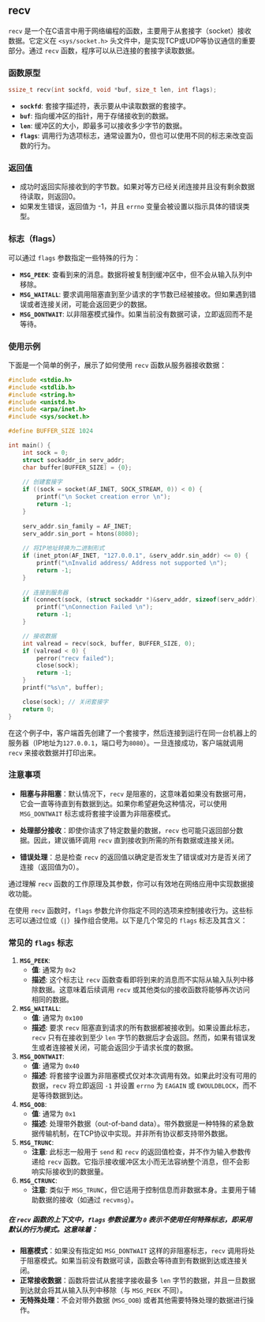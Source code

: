 ## recv

`recv` 是一个在C语言中用于网络编程的函数，主要用于从套接字（socket）接收数据。它定义在 `<sys/socket.h>` 头文件中，是实现TCP或UDP等协议通信的重要部分。通过 `recv` 函数，程序可以从已连接的套接字读取数据。

### 函数原型

```c
ssize_t recv(int sockfd, void *buf, size_t len, int flags);
```

- **`sockfd`**: 套接字描述符，表示要从中读取数据的套接字。
- **`buf`**: 指向缓冲区的指针，用于存储接收到的数据。
- **`len`**: 缓冲区的大小，即最多可以接收多少字节的数据。
- **`flags`**: 调用行为选项标志，通常设置为0，但也可以使用不同的标志来改变函数的行为。

### 返回值

- 成功时返回实际接收到的字节数。如果对等方已经关闭连接并且没有剩余数据待读取，则返回0。
- 如果发生错误，返回值为 -1，并且 `errno` 变量会被设置以指示具体的错误类型。

### 标志（flags）

可以通过 `flags` 参数指定一些特殊的行为：

- **`MSG_PEEK`**: 查看到来的消息。数据将被复制到缓冲区中，但不会从输入队列中移除。
- **`MSG_WAITALL`**: 要求调用阻塞直到至少请求的字节数已经被接收。但如果遇到错误或者连接关闭，可能会返回更少的数据。
- **`MSG_DONTWAIT`**: 以非阻塞模式操作。如果当前没有数据可读，立即返回而不是等待。

### 使用示例

下面是一个简单的例子，展示了如何使用 `recv` 函数从服务器接收数据：

```c
#include <stdio.h>
#include <stdlib.h>
#include <string.h>
#include <unistd.h>
#include <arpa/inet.h>
#include <sys/socket.h>

#define BUFFER_SIZE 1024

int main() {
    int sock = 0;
    struct sockaddr_in serv_addr;
    char buffer[BUFFER_SIZE] = {0};
    
    // 创建套接字
    if ((sock = socket(AF_INET, SOCK_STREAM, 0)) < 0) {
        printf("\n Socket creation error \n");
        return -1;
    }
    
    serv_addr.sin_family = AF_INET;
    serv_addr.sin_port = htons(8080);
    
    // 将IP地址转换为二进制形式
    if (inet_pton(AF_INET, "127.0.0.1", &serv_addr.sin_addr) <= 0) {
        printf("\nInvalid address/ Address not supported \n");
        return -1;
    }
    
    // 连接到服务器
    if (connect(sock, (struct sockaddr *)&serv_addr, sizeof(serv_addr)) < 0) {
        printf("\nConnection Failed \n");
        return -1;
    }

    // 接收数据
    int valread = recv(sock, buffer, BUFFER_SIZE, 0);
    if (valread < 0) {
        perror("recv failed");
        close(sock);
        return -1;
    }
    printf("%s\n", buffer);

    close(sock); // 关闭套接字
    return 0;
}
```

在这个例子中，客户端首先创建了一个套接字，然后连接到运行在同一台机器上的服务器（IP地址为`127.0.0.1`，端口号为`8080`）。一旦连接成功，客户端就调用 `recv` 来接收数据并打印出来。

### 注意事项

- **阻塞与非阻塞**：默认情况下，`recv` 是阻塞的，这意味着如果没有数据可用，它会一直等待直到有数据到达。如果你希望避免这种情况，可以使用 `MSG_DONTWAIT` 标志或将套接字设置为非阻塞模式。
  
- **处理部分接收**：即使你请求了特定数量的数据，`recv` 也可能只返回部分数据。因此，建议循环调用 `recv` 直到接收到所需的所有数据或连接关闭。

- **错误处理**：总是检查 `recv` 的返回值以确定是否发生了错误或对方是否关闭了连接（返回值为0）。

通过理解 `recv` 函数的工作原理及其参数，你可以有效地在网络应用中实现数据接收功能。



在使用 `recv` 函数时，`flags` 参数允许你指定不同的选项来控制接收行为。这些标志可以通过位或（`|`）操作组合使用。以下是几个常见的 `flags` 标志及其含义：

### 常见的 `flags` 标志

1. **`MSG_PEEK`**:
   - **值**: 通常为 `0x2`
   - **描述**: 这个标志让 `recv` 函数查看即将到来的消息而不实际从输入队列中移除数据。这意味着后续调用 `recv` 或其他类似的接收函数将能够再次访问相同的数据。
2. **`MSG_WAITALL`**:
   - **值**: 通常为 `0x100`
   - **描述**: 要求 `recv` 阻塞直到请求的所有数据都被接收到。如果设置此标志，`recv` 只有在接收到至少 `len` 字节的数据后才会返回。然而，如果有错误发生或者连接被关闭，可能会返回少于请求长度的数据。
3. **`MSG_DONTWAIT`**:
   - **值**: 通常为 `0x40`
   - **描述**: 将套接字设置为非阻塞模式仅对本次调用有效。如果此时没有可用的数据，`recv` 将立即返回 `-1` 并设置 `errno` 为 `EAGAIN` 或 `EWOULDBLOCK`，而不是等待数据到达。
4. **`MSG_OOB`**:
   - **值**: 通常为 `0x1`
   - **描述**: 处理带外数据（out-of-band data）。带外数据是一种特殊的紧急数据传输机制，在TCP协议中实现。并非所有协议都支持带外数据。
5. **`MSG_TRUNC`**:
   - **注意**: 此标志一般用于 `send` 和 `recv` 的返回值检查，并不作为输入参数传递给 `recv` 函数。它指示接收缓冲区太小而无法容纳整个消息，但不会影响实际接收到的数据量。
6. **`MSG_CTRUNC`**:
   - **注意**: 类似于 `MSG_TRUNC`，但它适用于控制信息而非数据本身。主要用于辅助数据的接收（如通过 `recvmsg`）。

##### 在 `recv` 函数的上下文中，`flags` 参数设置为 `0` 表示不使用任何特殊标志，即采用默认的行为模式。这意味着：

- **阻塞模式**：如果没有指定如 `MSG_DONTWAIT` 这样的非阻塞标志，`recv` 调用将处于阻塞模式。如果当前没有数据可读，函数会等待直到有数据到达或连接关闭。
- **正常接收数据**：函数将尝试从套接字接收最多 `len` 字节的数据，并且一旦数据到达就会将其从输入队列中移除（与 `MSG_PEEK` 不同）。
- **无特殊处理**：不会对带外数据 (`MSG_OOB`) 或者其他需要特殊处理的数据进行操作。
